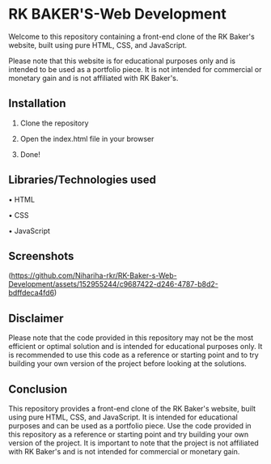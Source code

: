 # **RK BAKER'S-Web Development**

Welcome to this repository containing a front-end clone of the RK Baker's website, built using pure HTML, CSS, and JavaScript.

Please note that this website is for educational purposes only and is intended to be used as a portfolio piece. It is not intended for commercial or monetary gain and is not affiliated with RK Baker's.

## **Installation**

1. Clone the repository
   
2. Open the index.html file in your browser
  
3. Done!

## **Libraries/Technologies used**

 • HTML
 
 • CSS
 
 • JavaScript

## **Screenshots**

(https://github.com/Nihariha-rkr/RK-Baker-s-Web-Development/assets/152955244/c9687422-d246-4787-b8d2-bdffdeca4fd6)


## **Disclaimer**

Please note that the code provided in this repository may not be the most efficient or optimal solution and is intended for educational purposes only. It is recommended to use this code as a reference or starting point and to try building your own version of the project before looking at the solutions.

## **Conclusion**

This repository provides a front-end clone of the RK Baker's website, built using pure HTML, CSS, and JavaScript. It is intended for educational purposes and can be used as a portfolio piece. Use the code provided in this repository as a reference or starting point and try building your own version of the project. It is important to note that the project is not affiliated with RK Baker's and is not intended for commercial or monetary gain.
